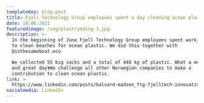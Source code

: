 ```yaml
---
templateKey: blog-post
title: Fjell Technology Group employees spent a day cleaning ocean plastic
date: 18.06.2021
featuredimage: /img/plastrydding-3.jpg
description: >-
  In the beginning of June Fjell Technology Group employees spent working hours
  to clean beaches for ocean plastic. We did this together with
  @inthesameboat.eco

  We collected 55 big sacks and a total of 440 kg of plastic. What a meaningful
  and great day❣️We challenge all other Norwegian companies to make a
  contribution to clean ocean plastic.
link: >-
  https://www.linkedin.com/posts/halvard-madsen_ftg-fjelltech-innovative-activity-6744158369482862592-RXQY
socialmedia: LinkedIn
---
```


